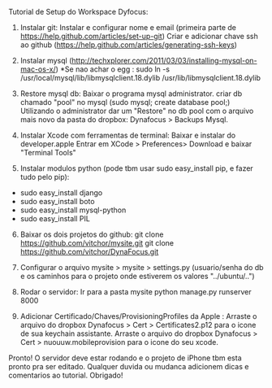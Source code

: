 Tutorial de Setup do Workspace Dyfocus:

1. Instalar git:
Instalar e configurar nome e email
(primeira parte de https://help.github.com/articles/set-up-git)
Criar e adicionar chave ssh ao github (https://help.github.com/articles/generating-ssh-keys)

2. Instalar mysql (http://techxplorer.com/2011/03/03/installing-mysql-on-mac-os-x/)
*Se nao achar o egg : sudo ln -s /usr/local/mysql/lib/libmysqlclient.18.dylib /usr/lib/libmysqlclient.18.dylib

3. Restore mysql db:
Baixar o programa mysql administrator.
criar db chamado "pool" no mysql (sudo mysql; create database pool;)
Utilizando o administrator dar um "Restore" no db pool com o arquivo mais novo da pasta do dropbox: Dynafocus > Backups Mysql.

4. Instalar Xcode com ferramentas de terminal:
Baixar e instalar do developer.apple
Entrar em XCode > Preferences> Download e baixar "Terminal Tools"

5. Instalar modulos python (pode tbm usar sudo easy_install pip, e fazer tudo pelo pip):
  - sudo easy_install django
  - sudo easy_install boto
  - sudo easy_install mysql-python
  - sudo easy_install PIL

6. Baixar os dois projetos do github:
git clone https://github.com/vitchor/mysite.git
git clone https://github.com/vitchor/DynaFocus.git

7. Configurar o arquivo mysite > mysite > settings.py (usuario/senha do db e os caminhos para o projeto onde estiverem os valores "../ubuntu/..")

8. Rodar o servidor:
Ir para a pasta mysite
python manage.py runserver 8000

9. Adicionar Certificado/Chaves/ProvisioningProfiles da Apple	:
Arraste o arquivo do dropbox Dynafocus > Cert > Certificates2.p12 para o icone de sua keychain assistante.
Arraste o arquivo do dropbox Dynafocus > Cert > nuouuw.mobileprovision para o icone do seu xcode. 



Pronto! O servidor deve estar rodando e o projeto de iPhone tbm esta pronto pra ser editado.
Qualquer duvida ou mudanca adicionem dicas e comentarios ao tutorial.
Obrigado! 
